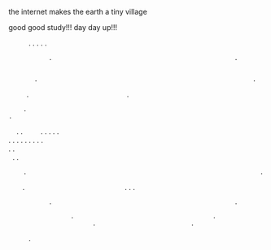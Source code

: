 

the internet makes the earth a tiny village

good good study!!!   day day up!!!

                                        .
                           .                          .
                     .                                      .
                   
               .                                                  .
                 
                 
           .                                                           .
          .                                                             .
              
        .                                                                 .      
                        
       .                                                                   .
         . 
      .     .                                                               .
                .                                                      
      .              .                                                      .
                           .                                          . 
      .                            .                            .          .                          
                                             .        .                  
       .                                                                  .
                                                           
        .                                                                .        
                 
          .                                                            .
           .                                                          .
              
              
               .                                                  .
                   
                     .                                      .
                           .                          .                         
                                        .              
